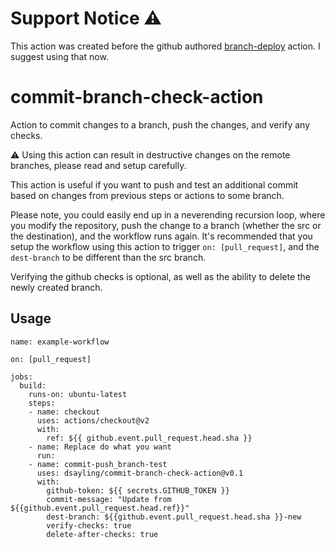 # Support Notice ⚠️ 

This action was created before the github authored [branch-deploy](https://github.com/github/branch-deploy) action. I suggest using that now.

# commit-branch-check-action
Action to commit changes to a branch, push the changes, and verify any checks.

:warning: Using this action can result in destructive changes on the remote branches, please read and setup carefully.

This action is useful if you want to push and test an additional commit based on changes from previous steps or actions to some branch. 

Please note, you could easily end up in a neverending recursion loop, where you modify the repository, push the change to a branch (whether the src or the destination), and the workflow runs again. It's recommended that you setup the workflow using this action to trigger `on: [pull_request]`, and the `dest-branch` to be different than the src branch.  

Verifying the github checks is optional, as well as the ability to delete the newly created branch.

## Usage

```
name: example-workflow

on: [pull_request]

jobs:
  build:
    runs-on: ubuntu-latest
    steps:
    - name: checkout
      uses: actions/checkout@v2
      with:
        ref: ${{ github.event.pull_request.head.sha }}
    - name: Replace do what you want
      run: 
    - name: commit-push_branch-test
      uses: dsayling/commit-branch-check-action@v0.1
      with:
        github-token: ${{ secrets.GITHUB_TOKEN }}
        commit-message: "Update from ${{github.event.pull_request.head.ref}}"
        dest-branch: ${{github.event.pull_request.head.sha }}-new
        verify-checks: true
        delete-after-checks: true
```
